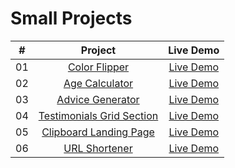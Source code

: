 # Small Projects

|  #  |                                                    Project                                                    |                       Live Demo                       |
| :-: | :-----------------------------------------------------------------------------------------------------------: | :---------------------------------------------------: |
| 01  |             [Color Flipper](https://github.com/mamatsa/small-projects/tree/main/01-color-fipper)              | [Live Demo](https://small-projects-wwk7.vercel.app/)  |
| 02  |            [Age Calculator](https://github.com/mamatsa/small-projects/tree/main/02-age-calculator)            | [Live Demo](https://small-projects-eight.vercel.app/) |
| 03  |          [Advice Generator](https://github.com/mamatsa/small-projects/tree/main/03-advice-generator)          |  [Live Demo](https://small-projects-psi.vercel.app/)  |
| 04  | [Testimonials Grid Section](https://github.com/mamatsa/small-projects/tree/main/04-testimonials-grid-section) | [Live Demo](https://small-projects-five.vercel.app/)  |
| 05  |    [Clipboard Landing Page](https://github.com/mamatsa/small-projects/tree/main/05-clipboard-landing-page)    | [Live Demo](https://small-projects-beta.vercel.app/)  |
| 06  |             [URL Shortener](https://github.com/mamatsa/small-projects/tree/main/06-url-shortener)             |   [Live Demo](https://06-url-shortener.vercel.app/)   |
